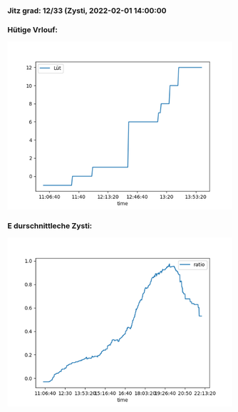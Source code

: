 ### Jitz grad: 12/33 (Zysti, 2022-02-01 14:00:00

### Hütige Vrlouf:
![Graph](Today.png)

### E durschnittleche Zysti:
![Graph](Zysti.png)